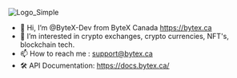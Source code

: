 ![Logo_Simple](https://user-images.githubusercontent.com/95269948/144690731-06449847-55e4-4d67-ae14-3227d15b2719.png)

- 👋 Hi, I’m @ByteX-Dev from ByteX Canada https://bytex.ca
- 👀 I’m interested in crypto exchanges, crypto currencies, NFT's, blockchain tech.
- 📫 How to reach me : support@bytex.ca
- 🛠 API Documentation: https://docs.bytex.ca/
<!---
ByteX-Dev/ByteX-Dev is a ✨ special ✨ repository because its `README.md` (this file) appears on your GitHub profile.
You can click the Preview link to take a look at your changes.
--->
